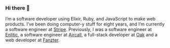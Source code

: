 ### Hi there 👋

I’m a software developer using Elixir, Ruby, and JavaScript to make web products. I’ve been doing computer-y stuff for eight years, and I’m currently a software engineer at [Stripe](https://stripe.com). Previously, I was a software engineer at [Enlitic](https://enlitic.com), a software engineer at [Aircall](https://aircall.io), a full-stack developer at [Oak](https://oak.is) and a web developer at [Fanzter](https://en.wikipedia.org/wiki/Fanzter).
